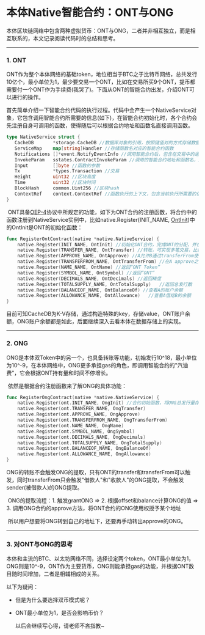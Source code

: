# 本体Native智能合约：ONT与ONG



​	本体区块链网络中包含两种虚拟货币：ONT与ONG，二者并非相互独立，而是相互联系的，本文记录阅读代码时的总结和思考。

------

### 1. ONT

​	ONT作为整个本体网络的基础token，地位相当于BTC之于比特币网络，总共发行10亿个，最小单位为1，最少要交易一个ONT，比如在交易所买9个ONT，提币都需要付一个ONT作为手续费(我哭了)。下面从ONT的智能合约出发，介绍ONT可以进行的操作。

​	首先简单介绍一下智能合约代码的执行过程。代码中会产生一个NativeService对象，它包含调用智能合约所需要的信息(如下)，在智能合约初始化时，各个合约会先注册自身可调用的函数，使得随后可以根据合约地址和函数名直接调用函数。

```go
type NativeService struct {
   CacheDB       *storage.CacheDB //数据库对象的引用，按照键值对的方式存储数据
   ServiceMap    map[string]Handler //存储函数名对应的智能合约函数
   Notifications []*event.NotifyEventInfo //调用智能合约后，包含在交易中的通知
   InvokeParam   sstates.ContractInvokeParam //调用的智能合约地址和函数名，版本号等
   Input         []byte //函数的参数
   Tx            *types.Transaction	//交易
   Height        uint32 //区块高度
   Time          uint32 //区块时间
   BlockHash     common.Uint256	//区块hash
   ContextRef    context.ContextRef	//函数执行的上下文，包含当前执行所需要的信息
}
```

​	ONT具备[OEP-4](https://github.com/ontio/OEPs/blob/master/OEPS/OEP-4.mediawiki)协议中所规定的功能，如下为ONT合约的注册函数，将合约中的函数注册到NativeService实例中，比如native.Register(INIT_NAME, <u>OntInit</u>)中的OntInit是ONT的初始化函数：

```go
func RegisterOntContract(native *native.NativeService) {
	native.Register(INIT_NAME, OntInit) //初始化ONT合约，完成ONT的分配，并在DB中存储ONT的总发行量，智能调用一次
	native.Register(TRANSFER_NAME, OntTransfer) //转账，可实现多笔交易，比如A转x个ONT给B，实现方式是先扣掉A的x个ONT，更改DB数据，然后再给B加上x个ONT，然后对A和B提取当前的ONG，转账一定会触发ONG的提取
	native.Register(APPROVE_NAME, OntApprove) //A允许B通过transferFrom使用自己x个ONT
	native.Register(TRANSFERFROM_NAME, OntTransferFrom) //在A approve之后，B可以使用A的ONT转账
	native.Register(NAME_NAME, OntName) //返回“ONT Token”
	native.Register(SYMBOL_NAME, OntSymbol)	//返回“ONT“
	native.Register(DECIMALS_NAME, OntDecimals)	//返回精度
	native.Register(TOTALSUPPLY_NAME, OntTotalSupply)	//返回总发行数
	native.Register(BALANCEOF_NAME, OntBalanceOf) //查看A的账户余额
	native.Register(ALLOWANCE_NAME, OntAllowance)	//查看A借给B的余额
}
```

​	目前可知CacheDB为K-V存储，通过构造特殊的key，存储value，ONT账户余额，ONG账户余额都是如此，后面继续深入去看本体在数据存储上的实现。

------

### 2. ONG

​	ONG是本体双Token中的另一个，也具备转账等功能，初始发行10^18，最小单位为10^-9，在本体网络中，ONG更多承担gas的角色，即调用智能合约的"汽油费"，它会根据ONT持有量和时间不停增长。

​	依然是根据合约注册函数来了解ONG的具体功能：

```go
func RegisterOngContract(native *native.NativeService) {
	native.Register(ont.INIT_NAME, OngInit) //合约初始函数，将ONG总发行量存入DB中，同时将所有ONG发给ONT合约地址，其余函数和ONT基本一致
	native.Register(ont.TRANSFER_NAME, OngTransfer)
	native.Register(ont.APPROVE_NAME, OngApprove)
	native.Register(ont.TRANSFERFROM_NAME, OngTransferFrom)
	native.Register(ont.NAME_NAME, OngName)
	native.Register(ont.SYMBOL_NAME, OngSymbol)
	native.Register(ont.DECIMALS_NAME, OngDecimals)
	native.Register(ont.TOTALSUPPLY_NAME, OngTotalSupply)
	native.Register(ont.BALANCEOF_NAME, OngBalanceOf)
	native.Register(ont.ALLOWANCE_NAME, OngAllowance)
}
```

​	ONG的转账不会触发ONG的提取，只有ONT的transfer和transferFrom可以触发，同时transferFrom只会触发"借款人"和"收款人"的ONG提取，不会触发sender(被借款人)的ONG提取。

​	ONG的提取流程：1. 触发grantONG => 2. 根据offset和balance计算ONG的值 => 3. 调用ONG合约的approve方法，将ONT合约的ONG使用权授予某个地址

​	所以用户想要将ONG转到自己的地址下，还要再手动转出approve的ONG。

------

### 3. 对ONT与ONG的思考

​	本体和主流的BTC、以太坊网络不同，选择设定两个token，ONT最小单位为1，ONG则是10^-9，ONT作为主要货币，ONG则能承担gas的功能，并根据ONT数目随时间增加，二者是相辅相成的关系。

以下为疑问：

- 但是为什么要选择双币模式呢？

- ONT最小单位为1，是否会影响币价？

  以后会继续写心得，请老师不吝指教~